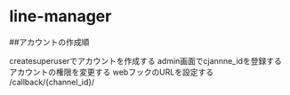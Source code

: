 # line-manager

##アカウントの作成順

createsuperuserでアカウントを作成する
admin画面でcjannne_idを登録する
アカウントの権限を変更する
webフックのURLを設定する
/callback/{channel_id}/